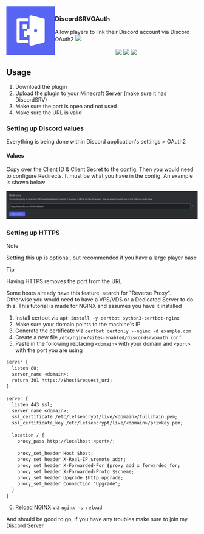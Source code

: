 <img src="assets/logo.png" align="left">
<h3>DiscordSRVOAuth</h3>
Allow players to link their Discord account via Discord OAuth2
<a href="https://discord.gg/7FDdBCbAcq"><img height="40" src="https://cdn.jsdelivr.net/npm/@intergrav/devins-badges@3/assets/compact/social/discord-singular_vector.svg"></a>

<br />
<br />

<div align="center">
<a href="https://modrinth.com/plugin/DiscordSRVOAuth"><img height="56" src="https://cdn.jsdelivr.net/npm/@intergrav/devins-badges@3/assets/cozy/available/modrinth_vector.svg"></a>
<a href="https://hangar.papermc.io/PadowYT2/DiscordSRVOAuth"><img height="56" src="https://cdn.jsdelivr.net/npm/@intergrav/devins-badges@3/assets/cozy/available/hangar_vector.svg"></a>
<a href="https://github.com/PadowYT2/DiscordSRVOAuth/releases"><img height="56" src="https://cdn.jsdelivr.net/npm/@intergrav/devins-badges@3/assets/cozy/available/github_vector.svg"></a>
</div>

## Usage

1. Download the plugin
2. Upload the plugin to your Minecraft Server (make sure it has DiscordSRV)
3. Make sure the port is open and not used
4. Make sure the URL is valid

### Setting up Discord values

Everything is being done within Discord application's settings > OAuth2

#### Values

Copy over the Client ID & Client Secret to the config. Then you would need to configure Redirects. It must be what you have in the config. An example is shown below

![](/assets/redirects.png)

### Setting up HTTPS

> [!NOTE]  
> Setting this up is optional, but recommended if you have a large player base

> [!TIP]
> Having HTTPS removes the port from the URL

Some hosts already have this feature, search for "Reverse Proxy". Otherwise you would need to have a VPS/VDS or a Dedicated Server to do this. This tutorial is made for NGINX and assumes you have it installed

1. Install certbot via `apt install -y certbot python3-certbot-nginx`
2. Make sure your domain points to the machine's IP
3. Generate the certificate via `certbot certonly --nginx -d example.com`
4. Create a new file `/etc/nginx/sites-enabled/discordsrvoauth.conf`
5. Paste in the following replacing `<domain>` with your domain and `<port>` with the port you are using
```nginx
server {
  listen 80;
  server_name <domain>;
  return 301 https://$host$request_uri;
}

server {
  listen 443 ssl;
  server_name <domain>;
  ssl_certificate /etc/letsencrypt/live/<domain>/fullchain.pem;
  ssl_certificate_key /etc/letsencrypt/live/<domain>/privkey.pem;

  location / {
    proxy_pass http://localhost:<port>/;

    proxy_set_header Host $host;
    proxy_set_header X-Real-IP $remote_addr;
    proxy_set_header X-Forwarded-For $proxy_add_x_forwarded_for;
    proxy_set_header X-Forwarded-Proto $scheme;
    proxy_set_header Upgrade $http_upgrade;
    proxy_set_header Connection "Upgrade";
  }
}
```
6. Reload NGINX via `nginx -s reload`

And should be good to go, if you have any troubles make sure to join my Discord Server
